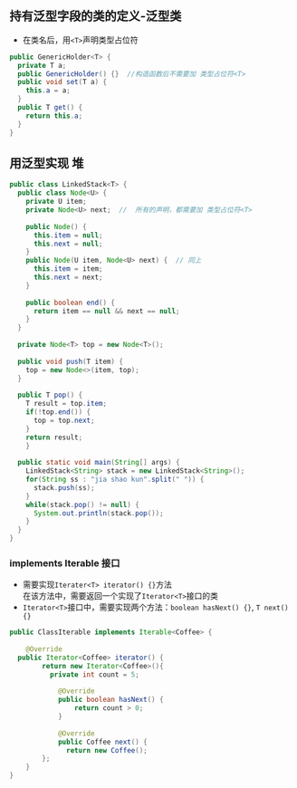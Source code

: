## 持有泛型字段的类的定义-泛型类
* 在类名后，用`<T>`声明类型占位符  
```java
public GenericHolder<T> {
  private T a;
  public GenericHolder() {}  //构造函数后不需要加 类型占位符<T>
  public void set(T a) {
    this.a = a;
  }
  public T get() {
    return this.a;
  }
}
```
## 用泛型实现 堆
```java
public class LinkedStack<T> {
  public class Node<U> {
    private U item;
    private Node<U> next;  //  所有的声明，都需要加 类型占位符<T>
    
    public Node() {
      this.item = null;
      this.next = null;
    }
    public Node(U item, Node<U> next) {  // 同上
      this.item = item;
      this.next = next;
    }
		
    public boolean end() {
      return item == null && next == null;
    }
  }
	
  private Node<T> top = new Node<T>();
	
  public void push(T item) {
    top = new Node<>(item, top);
  }
	
  public T pop() {
    T result = top.item;
    if(!top.end()) {
      top = top.next;
    }
    return result;
    }
	
  public static void main(String[] args) {
    LinkedStack<String> stack = new LinkedStack<String>();
    for(String ss : "jia shao kun".split(" ")) {
      stack.push(ss);
    }
    while(stack.pop() != null) {
      System.out.println(stack.pop());
    }
  }
}
```
### implements Iterable<T> 接口
* 需要实现`Iterater<T> iterator() {}`方法  
在该方法中，需要返回一个实现了`Iterator<T>`接口的类  
* `Iterator<T>`接口中，需要实现两个方法：`boolean hasNext() {}`, `T next() {}`  
```java
public ClassIterable implements Iterable<Coffee> {
	
	@Override
  public Iterator<Coffee> iterator() {
		return new Iterator<Coffee>(){
		  private int count = 5;
	    
			@Override
			public boolean hasNext() {
				return count > 0;
			}
			
			@Override
			public Coffee next() {
			  return new Coffee();
		};
	}
}
```
